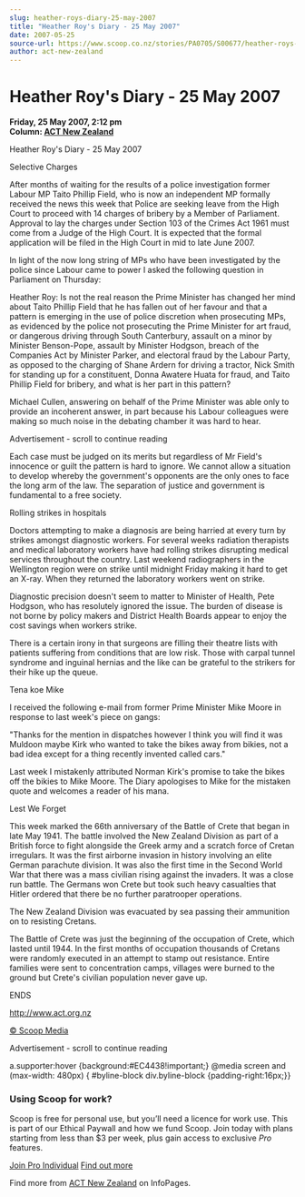 ```yaml
---
slug: heather-roys-diary-25-may-2007
title: "Heather Roy's Diary - 25 May 2007"
date: 2007-05-25
source-url: https://www.scoop.co.nz/stories/PA0705/S00677/heather-roys-diary-25-may-2007.htm
author: act-new-zealand
---
```

Heather Roy's Diary - 25 May 2007
=================================

**Friday, 25 May 2007, 2:12 pm**  
**Column: [ACT New Zealand](https://info.scoop.co.nz/ACT_New_Zealand)**

Heather Roy's Diary - 25 May 2007

  
Selective Charges

After months of waiting for the results of a police investigation former Labour MP Taito Phillip Field, who is now an independent MP formally received the news this week that Police are seeking leave from the High Court to proceed with 14 charges of bribery by a Member of Parliament. Approval to lay the charges under Section 103 of the Crimes Act 1961 must come from a Judge of the High Court. It is expected that the formal application will be filed in the High Court in mid to late June 2007.

In light of the now long string of MPs who have been investigated by the police since Labour came to power I asked the following question in Parliament on Thursday:

Heather Roy: Is not the real reason the Prime Minister has changed her mind about Taito Phillip Field that he has fallen out of her favour and that a pattern is emerging in the use of police discretion when prosecuting MPs, as evidenced by the police not prosecuting the Prime Minister for art fraud, or dangerous driving through South Canterbury, assault on a minor by Minister Benson-Pope, assault by Minister Hodgson, breach of the Companies Act by Minister Parker, and electoral fraud by the Labour Party, as opposed to the charging of Shane Ardern for driving a tractor, Nick Smith for standing up for a constituent, Donna Awatere Huata for fraud, and Taito Phillip Field for bribery, and what is her part in this pattern?

Michael Cullen, answering on behalf of the Prime Minister was able only to provide an incoherent answer, in part because his Labour colleagues were making so much noise in the debating chamber it was hard to hear.

Advertisement - scroll to continue reading





Each case must be judged on its merits but regardless of Mr Field's innocence or guilt the pattern is hard to ignore. We cannot allow a situation to develop whereby the government's opponents are the only ones to face the long arm of the law. The separation of justice and government is fundamental to a free society.

  
Rolling strikes in hospitals

Doctors attempting to make a diagnosis are being harried at every turn by strikes amongst diagnostic workers. For several weeks radiation therapists and medical laboratory workers have had rolling strikes disrupting medical services throughout the country. Last weekend radiographers in the Wellington region were on strike until midnight Friday making it hard to get an X-ray. When they returned the laboratory workers went on strike.

Diagnostic precision doesn't seem to matter to Minister of Health, Pete Hodgson, who has resolutely ignored the issue. The burden of disease is not borne by policy makers and District Health Boards appear to enjoy the cost savings when workers strike.

There is a certain irony in that surgeons are filling their theatre lists with patients suffering from conditions that are low risk. Those with carpal tunnel syndrome and inguinal hernias and the like can be grateful to the strikers for their hike up the queue.

  
Tena koe Mike

I received the following e-mail from former Prime Minister Mike Moore in response to last week's piece on gangs:

\"Thanks for the mention in dispatches however I think you will find it was Muldoon maybe Kirk who wanted to take the bikes away from bikies, not a bad idea except for a thing recently invented called cars."

Last week I mistakenly attributed Norman Kirk's promise to take the bikes off the bikies to Mike Moore. The Diary apologises to Mike for the mistaken quote and welcomes a reader of his mana.

  
Lest We Forget

This week marked the 66th anniversary of the Battle of Crete that began in late May 1941. The battle involved the New Zealand Division as part of a British force to fight alongside the Greek army and a scratch force of Cretan irregulars. It was the first airborne invasion in history involving an elite German parachute division. It was also the first time in the Second World War that there was a mass civilian rising against the invaders. It was a close run battle. The Germans won Crete but took such heavy casualties that Hitler ordered that there be no further paratrooper operations.

The New Zealand Division was evacuated by sea passing their ammunition on to resisting Cretans.

The Battle of Crete was just the beginning of the occupation of Crete, which lasted until 1944. In the first months of occupation thousands of Cretans were randomly executed in an attempt to stamp out resistance. Entire families were sent to concentration camps, villages were burned to the ground but Crete's civilian population never gave up.

ENDS

http://www.act.org.nz

  

[© Scoop Media](http://www.scoop.co.nz/about/terms.html)  

Advertisement - scroll to continue reading



a.supporter:hover {background:#EC4438!important;} @media screen and (max-width: 480px) { #byline-block div.byline-block {padding-right:16px;}}

### Using Scoop for work?

Scoop is free for personal use, but you’ll need a licence for work use. This is part of our Ethical Paywall and how we fund Scoop. Join today with plans starting from less than $3 per week, plus gain access to exclusive _Pro_ features.  
  
[Join Pro Individual](https://pro.scoop.co.nz/Individual/?from=ProIn24) [Find out more](https://pro.scoop.co.nz/using-scoop-for-work/?from=ProIn24)

Find more from [ACT New Zealand](https://info.scoop.co.nz/ACT_New_Zealand) on InfoPages.